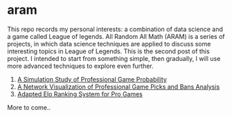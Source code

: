 # aram
This repo records my personal interests: a combination of data science and a game called League of legends. All Random All Math (ARAM) is a series of projects, in which data science techniques are applied to discuss some interesting topics in League of Legends. This is the second post of this project. I intended to start from something simple, then gradually, I will use more advanced techniques to explore even further. 

1. [A Simulation Study of Professional Game Probability](https://www.pinnzhang.work/asd/)
2. [A Network Visualization of Professional Game Picks and Bans Analysis](https://www.pinnzhang.work/portfolio/#/aram-2-a-network-analysis-on-team-picks/)
3. [Adapted Elo Ranking System for Pro Games](asdf)

More to come..

